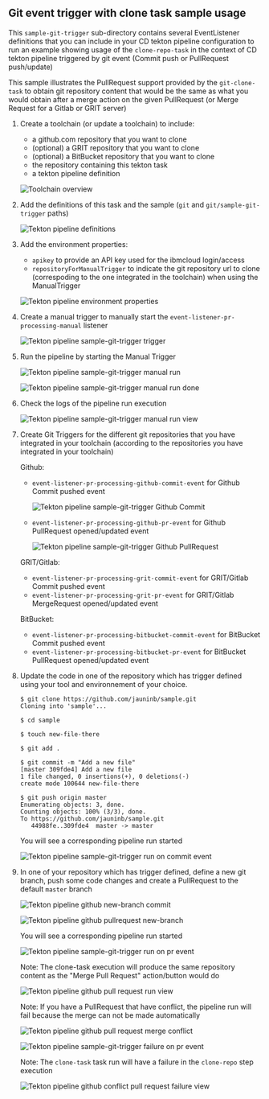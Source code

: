 ## Git event trigger with clone task sample usage ##

This `sample-git-trigger` sub-directory contains several EventListener definitions that you can include in your CD tekton pipeline configuration to run an example showing usage of the `clone-repo-task` in the context of CD tekton pipeline triggered by git event (Commit push or PullRequest push/update)

This sample illustrates the PullRequest support provided by the `git-clone-task` to obtain git repository content that would be the same as what you would obtain after a merge action on the given PullRequest (or Merge Request for a Gitlab or GRIT server)

1) Create a toolchain (or update a toolchain) to include:

   - a github.com repository that you want to clone
   - (optional) a GRIT repository that you want to clone
   - (optional) a BitBucket repository that you want to clone
   - the repository containing this tekton task
   - a tekton pipeline definition

   ![Toolchain overview](./images/sample-git-trigger-toolchain-overview.png)

2) Add the definitions of this task and the sample (`git` and `git/sample-git-trigger` paths)

   ![Tekton pipeline definitions](./images/sample-git-trigger-tekton-pipeline-definitions.png)

3) Add the environment properties:

   - `apikey` to provide an API key used for the ibmcloud login/access
   - `repositoryForManualTrigger` to indicate the git repository url to clone (correspoding to the one integrated in the toolchain) when using the ManualTrigger

   ![Tekton pipeline environment properties](./images/sample-git-trigger-tekton-pipeline-environment-properties.png)

4) Create a manual trigger to manually start the `event-listener-pr-processing-manual` listener

   ![Tekton pipeline sample-git-trigger trigger](./images/sample-git-trigger-tekton-pipeline-manual-trigger.png)

5) Run the pipeline by starting the Manual Trigger 

   ![Tekton pipeline sample-git-trigger manual run](./images/sample-git-trigger-tekton-pipeline-manual-trigger-start.png)

   ![Tekton pipeline sample-git-trigger manual run done](./images/sample-git-trigger-tekton-pipeline-manual-trigger-done.png)

6) Check the logs of the pipeline run execution

   ![Tekton pipeline sample-git-trigger manual run view](./images/sample-git-trigger-tekton-pipeline-run-manual-trigger-view.png)

7) Create Git Triggers for the different git repositories that you have integrated in your toolchain (according to the repositories you have integrated in your toolchain)
   
   Github:
    - `event-listener-pr-processing-github-commit-event` for Github Commit pushed event

      ![Tekton pipeline sample-git-trigger Github Commit](./images/sample-git-trigger-github-commit-trigger-configuration.png)

    - `event-listener-pr-processing-github-pr-event` for Github PullRequest opened/updated event

      ![Tekton pipeline sample-git-trigger Github PullRequest](./images/sample-git-trigger-github-pullrequest-trigger-configuration.png)

   GRIT/Gitlab:
    - `event-listener-pr-processing-grit-commit-event` for GRIT/Gitlab Commit pushed event
    - `event-listener-pr-processing-grit-pr-event` for GRIT/Gitlab MergeRequest opened/updated event

   BitBucket:
    - `event-listener-pr-processing-bitbucket-commit-event` for BitBucket Commit pushed event
    - `event-listener-pr-processing-bitbucket-pr-event` for BitBucket PullRequest opened/updated event

8) Update the code in one of the repository which has trigger defined using your tool and environnement of your choice.
  
   ```
   $ git clone https://github.com/jauninb/sample.git
   Cloning into 'sample'...

   $ cd sample

   $ touch new-file-there

   $ git add .

   $ git commit -m "Add a new file"
   [master 309fde4] Add a new file
   1 file changed, 0 insertions(+), 0 deletions(-)
   create mode 100644 new-file-there

   $ git push origin master
   Enumerating objects: 3, done.
   Counting objects: 100% (3/3), done.
   To https://github.com/jauninb/sample.git
      44988fe..309fde4  master -> master
   ```

   You will see a corresponding pipeline run started

   ![Tekton pipeline sample-git-trigger run on commit event](./images/sample-git-trigger-github-commit-event-run.png)

9) In one of your repository which has trigger defined, define a new git branch, push some code changes and create a PullRequest to the default `master` branch

   ![Tekton pipeline github new-branch commit](./images/github-sample-new-branch-commit.png)

   ![Tekton pipeline github pullrequest new-branch](./images/github-pull-request-overview.png)

   You will see a corresponding pipeline run started

   ![Tekton pipeline sample-git-trigger run on pr event](./images/sample-git-trigger-github-pullrequest-event-run.png)

   Note: The clone-task execution will produce the same repository content as the "Merge Pull Request" action/button would do

   ![Tekton pipeline github pull request run view](./images/sample-git-trigger-tekton-pipeline-run-github-pr-trigger-view.png)


   Note: If you have a PullRequest that have conflict, the pipeline run will fail because the merge can not be made automatically

   ![Tekton pipeline github pull request merge conflict](./images/github-pull-request-merge-conflict.png)

   ![Tekton pipeline sample-git-trigger failure on pr event](./images/sample-git-trigger-github-pullrequest-event-failure.png)

   Note: The `clone-task` task run will have a failure in the `clone-repo` step execution

   ![Tekton pipeline github conflict pull request failure view](./images/sample-git-trigger-tekton-pipeline-run-github-pr-conflict-view.png)
